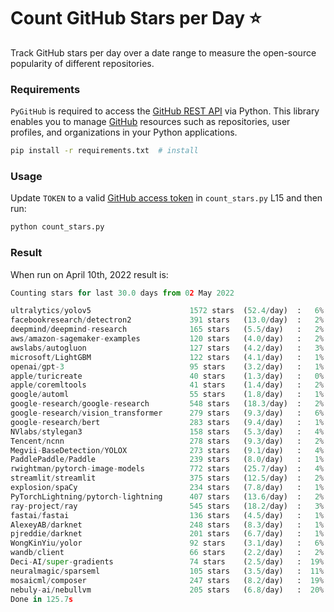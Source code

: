# Count GitHub Stars per Day ⭐

Track GitHub stars per day over a date range to measure the open-source popularity of different repositories.

### Requirements

`PyGitHub` is required to access the [GitHub REST API] via Python. This library enables you to manage [GitHub] resources such as repositories, user profiles, and organizations in your Python applications.

[GitHub REST API]: https://docs.github.com/en/rest
[GitHub]: https://github.com

```bash
pip install -r requirements.txt  # install
```

### Usage

Update `TOKEN` to a valid [GitHub access token](https://docs.github.com/en/authentication/keeping-your-account-and-data-secure/creating-a-personal-access-token) in `count_stars.py` L15 and then run:

```python
python count_stars.py
```

### Result

When run on April 10th, 2022 result is:

```python
Counting stars for last 30.0 days from 02 May 2022

ultralytics/yolov5                      1572 stars  (52.4/day)  :   6%|▌         | 1572/25683 [00:16<04:15, 94.53it/s]
facebookresearch/detectron2             391 stars   (13.0/day)  :   2%|▏         | 391/20723 [00:04<03:56, 85.86it/s]
deepmind/deepmind-research              165 stars   (5.5/day)   :   2%|▏         | 165/10079 [00:01<01:50, 89.52it/s]
aws/amazon-sagemaker-examples           120 stars   (4.0/day)   :   2%|▏         | 120/6830 [00:02<02:16, 49.17it/s]
awslabs/autogluon                       127 stars   (4.2/day)   :   3%|▎         | 127/4436 [00:01<01:00, 71.45it/s]
microsoft/LightGBM                      122 stars   (4.1/day)   :   1%|          | 122/13730 [00:01<03:10, 71.54it/s]
openai/gpt-3                            95 stars    (3.2/day)   :   1%|          | 95/11225 [00:01<03:34, 52.00it/s]
apple/turicreate                        40 stars    (1.3/day)   :   0%|          | 40/10676 [00:00<02:24, 73.59it/s]
apple/coremltools                       41 stars    (1.4/day)   :   2%|▏         | 41/2641 [00:00<00:46, 56.00it/s]
google/automl                           55 stars    (1.8/day)   :   1%|          | 55/4991 [00:00<01:25, 57.53it/s]
google-research/google-research         548 stars   (18.3/day)  :   2%|▏         | 548/23087 [00:07<05:11, 72.37it/s]
google-research/vision_transformer      279 stars   (9.3/day)   :   6%|▌         | 279/5043 [00:02<00:49, 95.93it/s]
google-research/bert                    283 stars   (9.4/day)   :   1%|          | 283/31066 [00:03<07:01, 73.11it/s]
NVlabs/stylegan3                        158 stars   (5.3/day)   :   4%|▍         | 158/4045 [00:01<00:44, 86.41it/s]
Tencent/ncnn                            278 stars   (9.3/day)   :   2%|▏         | 278/14440 [00:03<02:41, 87.55it/s]
Megvii-BaseDetection/YOLOX              273 stars   (9.1/day)   :   4%|▍         | 273/6286 [00:02<01:04, 92.53it/s]
PaddlePaddle/Paddle                     239 stars   (8.0/day)   :   1%|▏         | 239/18086 [00:02<03:33, 83.73it/s]
rwightman/pytorch-image-models          772 stars   (25.7/day)  :   4%|▍         | 772/18169 [00:08<03:21, 86.24it/s]
streamlit/streamlit                     375 stars   (12.5/day)  :   2%|▏         | 375/18834 [00:03<03:07, 98.67it/s]
explosion/spaCy                         234 stars   (7.8/day)   :   1%|          | 234/23249 [00:02<03:47, 101.24it/s]
PyTorchLightning/pytorch-lightning      407 stars   (13.6/day)  :   2%|▏         | 407/18246 [00:04<03:02, 97.83it/s]
ray-project/ray                         545 stars   (18.2/day)  :   3%|▎         | 545/20228 [00:05<03:03, 107.33it/s]
fastai/fastai                           136 stars   (4.5/day)   :   1%|          | 136/22202 [00:01<04:28, 82.22it/s]
AlexeyAB/darknet                        248 stars   (8.3/day)   :   1%|▏         | 248/18993 [00:02<03:40, 84.84it/s]
pjreddie/darknet                        201 stars   (6.7/day)   :   1%|          | 201/22651 [00:02<05:13, 71.62it/s]
WongKinYiu/yolor                        92 stars    (3.1/day)   :   6%|▌         | 92/1559 [00:01<00:16, 87.69it/s]
wandb/client                            66 stars    (2.2/day)   :   2%|▏         | 66/3853 [00:00<00:46, 82.16it/s]
Deci-AI/super-gradients                 74 stars    (2.5/day)   :  19%|█▉        | 74/380 [00:00<00:03, 96.71it/s]
neuralmagic/sparseml                    105 stars   (3.5/day)   :  11%|█         | 105/947 [00:01<00:08, 101.97it/s]
mosaicml/composer                       247 stars   (8.2/day)   :  19%|█▉        | 247/1306 [00:02<00:10, 104.76it/s]
nebuly-ai/nebullvm                      205 stars   (6.8/day)   :  20%|█▉        | 205/1045 [00:02<00:08, 97.46it/s]
Done in 125.7s
```
